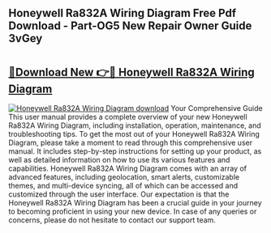 ## Honeywell Ra832A Wiring Diagram Free Pdf Download - Part-OG5 New Repair Owner Guide 3vGey

# <h2><a href="http://dfkaul.blite.top/?on=Honeywell+Ra832A+Wiring+Diagram">🔗Download New 👉🔴 Honeywell Ra832A Wiring Diagram</a></h2>

[![Honeywell Ra832A Wiring Diagram download](https://i.imgur.com/lujVjoI.png)](http://dfkaul.blite.top/?on=Honeywell+Ra832A+Wiring+Diagram)
Your Comprehensive Guide This user manual provides a complete overview of your new Honeywell Ra832A Wiring Diagram, including installation, operation, maintenance, and troubleshooting tips. To get the most out of your Honeywell Ra832A Wiring Diagram, please take a moment to read through this comprehensive user manual. It includes step-by-step instructions for setting up your product, as well as detailed information on how to use its various features and capabilities. Honeywell Ra832A Wiring Diagram comes with an array of advanced features, including geolocation, smart alerts, customizable themes, and multi-device syncing, all of which can be accessed and customized through the user interface. Our expectation is that the Honeywell Ra832A Wiring Diagram has been a crucial guide in your journey to becoming proficient in using your new device. In case of any queries or concerns, please do not hesitate to contact our support team.
